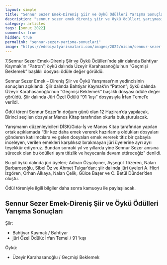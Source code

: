 ```yaml
---
layout: simple
title: "Sennur Sezer Emek-Direniş Şiir ve Öykü Ödülleri Yarışma Sonuçları"
description: "sennur sezer emek direniş şiir ve öykü ödülleri yarışması sonuçları"
category: articles
tags: [sonuç 2022]
comments: true
hidden: true
permalink: "sennur-sezer-yarisma-sonuclari"
image: "https://edebiyatyarismalari.com/images/2022/nisan/sennur-sezer-yarisma-sonuclari.jpg"
---
```


7.Sennur Sezer Emek-Direniş Şiir ve Öykü Ödülleri’nde şiir dalında Bahtiyar Kaymak’ın “Patron”; öykü dalında Üzeyir Karahasanoğlu’nun “Geçmişi Beklemek” başlıklı dosyası ödüle değer görüldü.

Sennur Sezer Emek – Direniş Şiir ve Öykü Yarışması’nın yedincisinin sonuçları açıklandı. Şiir dalında Bahtiyar Kaymak’ın “Patron”; öykü dalında Üzeyir Karahasanoğlu’nun “Geçmişi Beklemek” başlıklı dosyası ödüle değer görüldü. Şiir dalında Jüri Özel Ödülü “91 ’kışı” dosyasıyla İrfan Temel’e verildi.

Ödül töreni Sennur Sezer’in doğum günü olan 12 Haziran’da yapılacak. Birinci seçilen dosyalar Manos Kitap tarafından okurla buluşturulacak.

Yarışmanın düzenleyicileri DİSK/Gıda-İş ve Manos Kitap tarafından yapılan ortak açıklamada “Bir kez daha emek vererek hazırlamış oldukları dosyaları gönderen katılımcılara ve gelen dosyaları emek vererek titiz bir çabayla inceleyen, verilen emekleri karşılıksız bırakmayan jüri üyelerine ayrı ayrı teşekkür ediyoruz. Bundan sonraki yıl ve yıllarda yine Sennur Sezer anısına sürecek olan bu ödülleri aynı titizlik ve heyecanla devam ettireceğiz” denildi.

Bu yıl öykü dalında jüri üyeleri; Adnan Özyalçıner, Ayşegül Tözeren, Nalan Barbarosoğlu, Sibel Öz ve Ahmet Tulgar’dan; şiir dalında jüri üyeleri A. Hicri İzgören, Orhan Alkaya, Nalan Çelik, Gülce Başer ve C. Betül Dünder’den oluştu.

Ödül töreniyle ilgili bilgiler daha sonra kamuoyu ile paylaşılacak.

## Sennur Sezer Emek-Direniş Şiir ve Öykü Ödülleri Yarışma Sonuçları
Şiir:
- Bahtiyar Kaymak / Bahtiyar
- jüri Özel Ödülü: İrfan Temel / 91 ’kışı

Öykü:
- Üzeyir Karahasanoğlu / Geçmişi Beklemek
